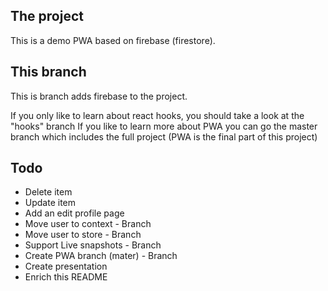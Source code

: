## The project

This is a demo PWA based on firebase (firestore).

## This branch

This is branch adds firebase to the project.

If you only like to learn about react hooks, you should take a look at the "hooks" branch
If you like to learn more about PWA you can go the master branch which includes the full project (PWA is the final part of this project)

## Todo
- Delete item 
- Update item
- Add an edit profile page
- Move user to context - Branch
- Move user to store  - Branch
- Support Live snapshots - Branch
- Create PWA branch (mater) - Branch
- Create presentation
- Enrich this README